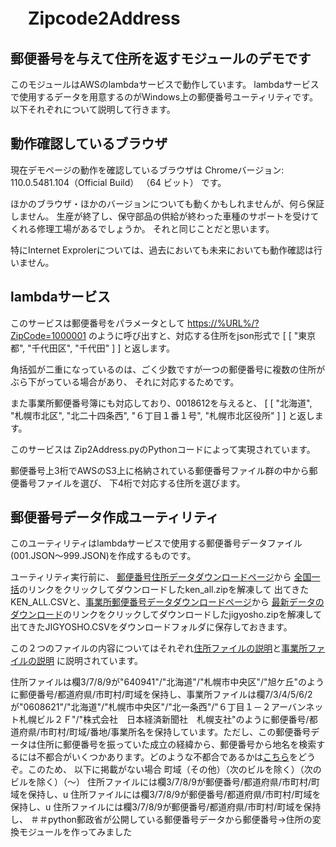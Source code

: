 # 　Zipcode2Address

## 郵便番号を与えて住所を返すモジュールのデモです

このモジュールはAWSのlambdaサービスで動作しています。
lambdaサービスで使用するデータを用意するのがWindows上の郵便番号ユーティリティです。
以下それぞれについて説明して行きます。

## 動作確認しているブラウザ

現在デモページの動作を確認しているブラウザは
Chromeバージョン: 110.0.5481.104（Official Build） （64 ビット）
です。

ほかのブラウザ・ほかのバージョンについても動くかもしれませんが、何ら保証しません。
生産が終了し、保守部品の供給が終わった車種のサポートを受けてくれる修理工場があるでしょうか。
それと同じことだと思います。

特にInternet Exprolerについては、過去においても未来においても動作確認は行いません。

## lambdaサービス

このサービスは郵便番号をパラメータとして
<https://%URL%/?ZipCode=1000001>
のように呼び出すと、対応する住所をjson形式で
[
  [
    "東京都",
    "千代田区",
    "千代田"
  ]
]
と返します。

角括弧が二重になっているのは、ごく少数ですが一つの郵便番号に複数の住所がぶら下がっている場合があり、
それに対応するためです。

また事業所郵便番号簿にも対応しており、0018612を与えると、
[
  [
    "北海道",
    "札幌市北区",
    "北二十四条西",
    "６丁目１番１号",
    "札幌市北区役所"
  ]
]
と返します。

このサービスは Zip2Address.pyのPythonコードによって実現されています。

郵便番号上3桁でAWSのS3上に格納されている郵便番号ファイル群の中から郵便番号ファイルを選び、
下4桁で対応する住所を選びます。

## 郵便番号データ作成ユーティリティ

このユーティリティはlambdaサービスで使用する郵便番号データファイル(001.JSON〜999.JSON)を作成するものです。

ユーティリティ実行前に、
[郵便番号住所データダウンロードページ](https://www.post.japanpost.jp/zipcode/dl/kogaki-zip.html)から
[全国一括](https://www.post.japanpost.jp/zipcode/dl/kogaki/zip/ken_all.zip)のリンクをクリックしてダウンロードしたken_all.zipを解凍して
出てきたKEN_ALL.CSVと、[事業所郵便番号データダウンロードページ](https://www.post.japanpost.jp/zipcode/dl/jigyosyo/index-zip.html)から
[最新データのダウンロード](https://www.post.japanpost.jp/zipcode/dl/jigyosyo/zip/jigyosyo.zip)のリンクをクリックしてダウンロードしたjigyosho.zipを解凍して
出てきたJIGYOSHO.CSVをダウンロードフォルダに保存しておきます。

この２つのファイルの内容についてはそれぞれ[住所ファイルの説明](https://www.post.japanpost.jp/zipcode/dl/readme.html)と[事業所ファイルの説明](https://www.post.japanpost.jp/zipcode/dl/jigyosyo/readme.html)
に説明されています。

住所ファイルは欄3/7/8/9が"640941"/"北海道"/"札幌市中央区"/"旭ケ丘"のように郵便番号/都道府県/市町村/町域を保持し、事業所ファイルは欄7/3/4/5/6/2が"0608621"/"北海道"/"札幌市中央区"/"北一条西"/"６丁目１－２アーバンネット札幌ビル２Ｆ"/"株式会社　日本経済新聞社　札幌支社"のように郵便番号/都道府県/市町村/町域/番地/事業所名を保持しています。ただし、この郵便番号データは住所に郵便番号を振っていた成立の経緯から、郵便番号から地名を検索するには不都合がいくつかあります。どのような不都合であるかは[こちら](https://qiita.com/nanasess/items/0f0aeaa1f72f599b9142)をどうぞ。このため、
以下に掲載がない場合
町域（その他）（次のビルを除く）（次のビルを除く）（〜）
住所ファイルには欄3/7/8/9が郵便番号/都道府県/市町村/町域を保持し、u
住所ファイルには欄3/7/8/9が郵便番号/都道府県/市町村/町域を保持し、u
住所ファイルには欄3/7/8/9が郵便番号/都道府県/市町村/町域を保持し、
＃＃python郵政省が公開している郵便番号データから郵便番号→住所の変換モジュールを作ってみました

